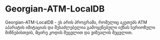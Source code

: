 # Georgian-ATM-LocalDB
Georgian-ATM-LocalDB - ეს არის პროგრამა, რომელიც აკეთებს ATM აპარატის იმიტაციას და შესაძლებელია გამოყენებული იქნას სერიოზული მიზნებისთვის, მცირე კოდის შეცვლით და ვიზუალის შეცვლით.
